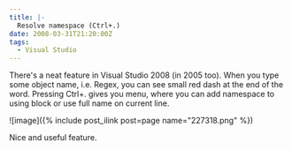 ```yaml
---
title: |-
  Resolve namespace (Ctrl+.)
date: 2008-03-31T21:20:00Z
tags:
  - Visual Studio
---
```

There's a neat feature in Visual Studio 2008 (in 2005 too). When you type some object name, i.e. Regex, you can see small red dash at the end of the word. Pressing Ctrl+. gives you menu, where you can add namespace to using block or use full name on current line.

![image]({% include post_ilink post=page name="227318.png" %})

Nice and useful feature.